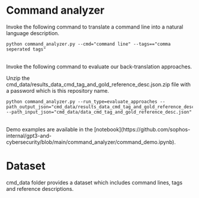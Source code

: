# Command analyzer

Invoke the following command to translate a command line into a natural language description.

```
python command_analyzer.py --cmd="command line" --tags=="comma seperated tags"
```

<br>
Invoke the following command to evaluate our back-translation approaches.

Unzip the cmd_data/results_data_cmd_tag_and_gold_reference_desc.json.zip file with a password which is this repository name.

```
python command_analyzer.py --run_type=evaluate_approaches --path_output_json="cmd_data/results_data_cmd_tag_and_gold_reference_desc.json" --path_input_json="cmd_data/data_cmd_tag_and_gold_reference_desc.json"
```

<br>
Demo examples are available in the [notebook](https://github.com/sophos-internal/gpt3-and-cybersecurity/blob/main/command_analyzer/command_demo.ipynb). 

# Dataset
cmd_data folder provides a dataset which includes command lines, tags and reference descriptions.
